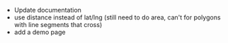  - Update documentation
 - use distance instead of lat/lng (still need to do area, can't for polygons with line segments that cross)
 - add a demo page